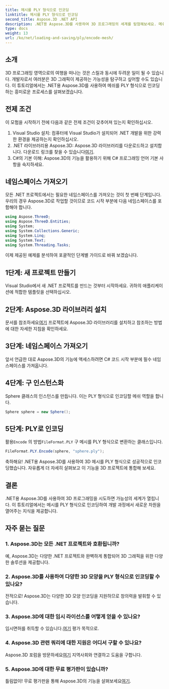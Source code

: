 ```yaml
---
title: 메시를 PLY 형식으로 인코딩
linktitle: 메시를 PLY 형식으로 인코딩
second_title: Aspose.3D .NET API
description: .NET용 Aspose.3D를 사용하여 3D 프로그래밍의 세계를 탐험해보세요. 메쉬를 PLY 형식으로 쉽게 인코딩하는 방법을 알아보세요. 개발 게임을 향상시키세요!
type: docs
weight: 13
url: /ko/net/loading-and-saving/ply/encode-mesh/
---
```

## 소개
3D 프로그래밍 영역으로의 여행을 떠나는 것은 스릴과 동시에 두려운 일이 될 수 있습니다. 개발자로서 여러분은 3D 그래픽이 제공하는 가능성을 탐구하고 싶어할 수도 있습니다. 이 튜토리얼에서는 .NET용 Aspose.3D를 사용하여 메쉬를 PLY 형식으로 인코딩하는 흥미로운 프로세스를 살펴보겠습니다.
## 전제 조건
이 모험을 시작하기 전에 다음과 같은 전제 조건이 갖추어져 있는지 확인하십시오.
1. Visual Studio 설치: 컴퓨터에 Visual Studio가 설치되어 .NET 개발을 위한 강력한 환경을 제공하는지 확인하십시오.
2. .NET 라이브러리용 Aspose.3D: Aspose.3D 라이브러리를 다운로드하고 설치합니다. 다운로드 링크를 찾을 수 있습니다[여기](https://releases.aspose.com/3d/net/).
3. C#의 기본 이해: Aspose.3D의 기능을 활용하기 위해 C# 프로그래밍 언어 기본 사항을 숙지하세요.
## 네임스페이스 가져오기
모든 .NET 프로젝트에서는 필요한 네임스페이스를 가져오는 것이 첫 번째 단계입니다. 우리의 경우 Aspose.3D로 작업할 것이므로 코드 시작 부분에 다음 네임스페이스를 포함해야 합니다.
```csharp
using Aspose.ThreeD;
using Aspose.ThreeD.Entities;
using System;
using System.Collections.Generic;
using System.Linq;
using System.Text;
using System.Threading.Tasks;
```
이제 제공된 예제를 분석하여 포괄적인 단계별 가이드로 바꿔 보겠습니다.
## 1단계: 새 프로젝트 만들기
Visual Studio에서 새 .NET 프로젝트를 만드는 것부터 시작하세요. 귀하의 애플리케이션에 적합한 템플릿을 선택하십시오.
## 2단계: Aspose.3D 라이브러리 설치
 문서를 참조하세요[여기](https://reference.aspose.com/3d/net/) 프로젝트에 Aspose.3D 라이브러리를 설치하고 참조하는 방법에 대한 자세한 지침을 확인하세요.
## 3단계: 네임스페이스 가져오기
앞서 언급한 대로 Aspose.3D의 기능에 액세스하려면 C# 코드 시작 부분에 필수 네임스페이스를 가져옵니다.
## 4단계: 구 인스턴스화
Sphere 클래스의 인스턴스를 만듭니다. 이는 PLY 형식으로 인코딩할 메쉬 역할을 합니다.
```csharp
Sphere sphere = new Sphere();
```
## 5단계: PLY로 인코딩
 활용`Encode` 의 방법`FileFormat.PLY` 구 메시를 PLY 형식으로 변환하는 클래스입니다.
```csharp
FileFormat.PLY.Encode(sphere, "sphere.ply");
```
축하해요! .NET용 Aspose.3D를 사용하여 3D 메시를 PLY 형식으로 성공적으로 인코딩했습니다. 자유롭게 더 자세히 살펴보고 이 기능을 3D 프로젝트에 통합해 보세요.
## 결론
.NET용 Aspose.3D를 사용하여 3D 프로그래밍을 시도하면 가능성의 세계가 열립니다. 이 튜토리얼에서는 메시를 PLY 형식으로 인코딩하여 개발 과정에서 새로운 차원을 열어주는 지식을 제공합니다.
## 자주 묻는 질문
### 1. Aspose.3D는 모든 .NET 프로젝트와 호환됩니까?
예, Aspose.3D는 다양한 .NET 프로젝트와 완벽하게 통합되어 3D 그래픽을 위한 다양한 솔루션을 제공합니다.
### 2. Aspose.3D를 사용하여 다양한 3D 모양을 PLY 형식으로 인코딩할 수 있나요?
전적으로! Aspose.3D는 다양한 3D 모양 인코딩을 지원하므로 창의력을 발휘할 수 있습니다.
### 3. Aspose.3D에 대한 임시 라이선스를 어떻게 얻을 수 있나요?
 임시면허를 취득할 수 있습니다.[여기](https://purchase.aspose.com/temporary-license/) 평가 목적으로.
### 4. Aspose.3D 관련 쿼리에 대한 지원은 어디서 구할 수 있나요?
 Aspose.3D 포럼을 방문하세요[여기](https://forum.aspose.com/c/3d/18) 지역사회와 연결하고 도움을 구합니다.
### 5. Aspose.3D에 대한 무료 평가판이 있습니까?
 틀림없이! 무료 평가판을 통해 Aspose.3D의 기능을 살펴보세요[여기](https://releases.aspose.com/).